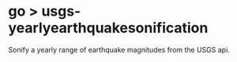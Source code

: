 # go > usgs-yearlyearthquakesonification

Sonify a yearly range of earthquake magnitudes from the USGS api.